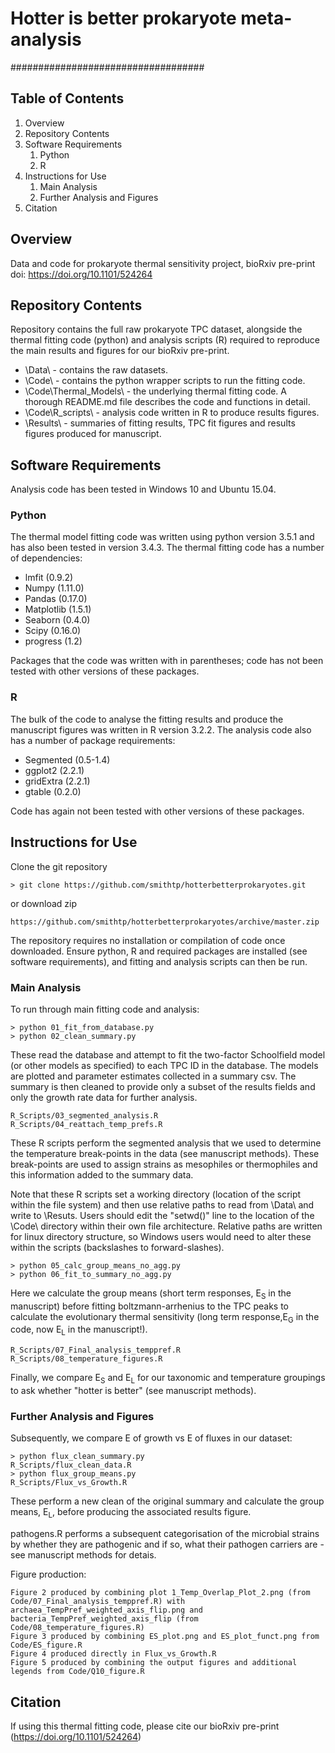 # Hotter is better prokaryote meta-analysis

###################################

## Table of Contents
1. Overview
2. Repository Contents
3. Software Requirements
    1. Python
    2. R
4. Instructions for Use
    1. Main Analysis
    2. Further Analysis and Figures
6. Citation

## Overview

Data and code for prokaryote thermal sensitivity project, bioRxiv pre-print doi: https://doi.org/10.1101/524264 

## Repository Contents

Repository contains the full raw prokaryote TPC dataset, alongside the thermal fitting code (python) and analysis scripts (R) required to reproduce the main results and figures for our bioRxiv pre-print.

  * \Data\ - contains the raw datasets.
  * \Code\ - contains the python wrapper scripts to run the fitting code.
  * \Code\Thermal_Models\ - the underlying thermal fitting code. A thorough README.md file describes the code and functions in detail.
  * \Code\R_scripts\ - analysis code written in R to produce results figures.
  * \Results\ - summaries of fitting results, TPC fit figures and results figures produced for manuscript.


## Software Requirements

Analysis code has been tested in Windows 10 and Ubuntu 15.04.  

### Python

The thermal model fitting code was written using python version 3.5.1 and has also been tested in version 3.4.3. The thermal fitting code has a number of dependencies:

  * lmfit (0.9.2)
  * Numpy (1.11.0)
  * Pandas (0.17.0)
  * Matplotlib (1.5.1)
  * Seaborn (0.4.0) 
  * Scipy (0.16.0)    
  * progress (1.2)

Packages that the code was written with in parentheses; code has not been tested with other versions of these packages.

### R

The bulk of the code to analyse the fitting results and produce the manuscript figures was written in R version 3.2.2. The analysis code also has a number of package requirements:

  * Segmented (0.5-1.4)
  * ggplot2 (2.2.1)
  * gridExtra (2.2.1)
  * gtable (0.2.0)

Code has again not been tested with other versions of these packages.

## Instructions for Use

Clone the git repository

    > git clone https://github.com/smithtp/hotterbetterprokaryotes.git

or download zip

    https://github.com/smithtp/hotterbetterprokaryotes/archive/master.zip

The repository requires no installation or compilation of code once downloaded. Ensure python, R and required packages are installed (see software requirements), and fitting and analysis scripts can then be run.

### Main Analysis

To run through main fitting code and analysis:

    > python 01_fit_from_database.py
    > python 02_clean_summary.py

These read the database and attempt to fit the two-factor Schoolfield model (or other models as specified) to each TPC ID in the database. The models are plotted and parameter estimates collected in a summary csv. The summary is then cleaned to provide only a subset of the results fields and only the growth rate data for further analysis.

    R_Scripts/03_segmented_analysis.R
    R_Scripts/04_reattach_temp_prefs.R

These R scripts perform the segmented analysis that we used to determine the temperature break-points in the data (see manuscript methods). These break-points are used to assign strains as mesophiles or thermophiles and this information added to the summary data.

Note that these R scripts set a working directory (location of the script within the file system) and then use relative paths to read from \Data\ and write to \Resuts\. Users should edit the "setwd()" line to the location of the \Code\ directory within their own file architecture. Relative paths are written for linux directory structure, so Windows users would need to alter these within the scripts (backslashes to forward-slashes).

    > python 05_calc_group_means_no_agg.py
    > python 06_fit_to_summary_no_agg.py

Here we calculate the group means (short term responses, E<sub>S</sub> in the manuscript) before fitting boltzmann-arrhenius to the TPC peaks to calculate the evolutionary thermal sensitivity (long term response,E<sub>G</sub> in the code, now E<sub>L</sub> in the manuscript!).

    R_Scripts/07_Final_analysis_temppref.R
    R_Scripts/08_temperature_figures.R

Finally, we compare E<sub>S</sub> and E<sub>L</sub> for our taxonomic and temperature groupings to ask whether "hotter is better" (see manuscript methods).

### Further Analysis and Figures

Subsequently, we compare E of growth vs E of fluxes in our dataset:

    > python flux_clean_summary.py
    R_Scripts/flux_clean_data.R
    > python flux_group_means.py
    R_Scripts/Flux_vs_Growth.R

These perform a new clean of the original summary and calculate the group means, E<sub>L</sub>, before producing the associated results figure.

pathogens.R performs a subsequent categorisation of the microbial strains by whether they are pathogenic and if so, what their pathogen carriers are - see manuscript methods for detais.

Figure production:

    Figure 2 produced by combining plot 1_Temp_Overlap_Plot_2.png (from Code/07_Final_analysis_temppref.R) with archaea_TempPref_weighted_axis_flip.png and bacteria_TempPref_weighted_axis_flip (from Code/08_temperature_figures.R)
    Figure 3 produced by combining ES_plot.png and ES_plot_funct.png from Code/ES_figure.R
    Figure 4 produced directly in Flux_vs_Growth.R
    Figure 5 produced by combining the output figures and additional legends from Code/Q10_figure.R


## Citation

If using this thermal fitting code, please cite our bioRxiv pre-print (https://doi.org/10.1101/524264)


